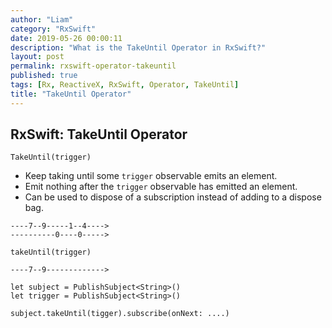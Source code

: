 ```yaml
---
author: "Liam"
category: "RxSwift"
date: 2019-05-26 00:00:11
description: "What is the TakeUntil Operator in RxSwift?"
layout: post
permalink: rxswift-operator-takeuntil
published: true
tags: [Rx, ReactiveX, RxSwift, Operator, TakeUntil]
title: "TakeUntil Operator"
---
```


## RxSwift: TakeUntil Operator

`TakeUntil(trigger) `

- Keep taking until some `trigger` observable emits an element.
- Emit nothing after the `trigger` observable has emitted an element.
- Can be used to dispose of a subscription instead of adding to a dispose bag.

```
----7--9-----1--4---->
----------0----0----->

takeUntil(trigger)

----7--9------------->
```

```
let subject = PublishSubject<String>()
let trigger = PublishSubject<String>()

subject.takeUntil(tigger).subscribe(onNext: ....)
```
